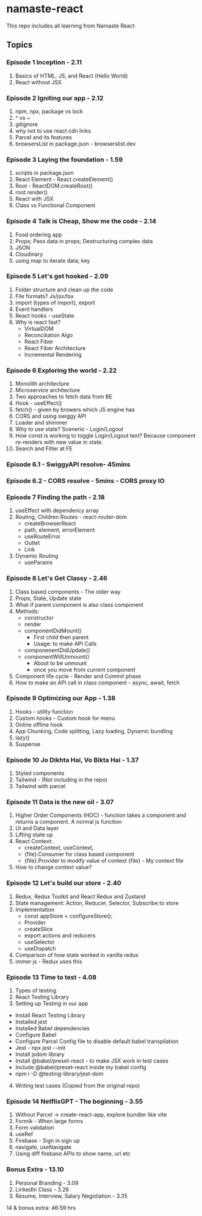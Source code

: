 # namaste-react
This repo includes all learning from Namaste React


## Topics
### Episode 1 Inception - 2.11
1. Basics of HTML, JS, and React (Hello World)
2. React without JSX

### Episode 2 Igniting our app - 2.12
1. npm, npx, package vs lock
2. ^ vs ~
3. gitignore
4. why not to use react cdn links
5. Parcel and its features
6. browsersList in package.json - browserslist.dev 

### Episode 3 Laying the foundation - 1.59
1. scripts in package.json
2. React Element - React.createElement()
3. Root - ReactDOM.createRoot()
4. root.render()
5. React with JSX
6. Class vs Functional Component

### Episode 4 Talk is Cheap, Show me the code - 2.14
1. Food ordering app
2. Props; Pass data in props; Destructuring complex data
3. JSON
4. Cloudinary
5. using map to iterate data; key

### Episode 5 Let's get hooked - 2.09
1. Folder structure and clean up the code
2. File formats? Js/jsx/tsx
3. import (types of import), export
4. Event handlers
5. React hooks - useState
6. Why is react fast? 
    - VirtualDOM
    - Reconciliation Algo
    - React Fiber
    - React Fiber Architecture
    - Incremental Rendering


### Episode 6 Exploring the world - 2.22
1. Monolith architecture
2. Microservice architecture
3. Two approaches to fetch data from BE
4. Hook - useEffect()
5. fetch() - given by browers which JS engine has
6. CORS and using swiggy API
7. Loader and shimmer
8. Why to use state? Scenerio - Login/Logout
9. How const is working to toggle Login/Logout text? Because component re-renders with new value in state.
10. Search and Filter at FE

### Episode 6.1 - SwiggyAPI resolve- 45mins
### Episode 6.2 - CORS resolve - 5mins - CORS proxy IO

### Episode 7 Finding the path - 2.18
1. useEffect with dependency array
2. Routing, Children Routes - react-router-dom 
    - createBrowserReact
    - path, element, errorElement
    - useRouteError
    - Outlet
    - Link
3. Dynamic Routing
    - useParams

### Episode 8 Let's Get Classy - 2.46
1. Class based components - The older way
2. Props, State, Update state
3. What if parent component is also class component
4. Methods:
    - constructor
    - render
    - componentDidMount()
        - First child then parent 
        - Usage: to make API Calls
    - componenentDidUpdate()
    - componentWillUnmount()
        - About to be unmount
        - once you move from current component
5. Component life cycle - Render and Commit phase
6. How to make an API call in class component - async, await, fetch

### Episode 9 Optimizing our App - 1.38
1. Hooks - utility function
2. Custom hooks - Custom hook for menu
3. Online offline hook
4. App Chunking, Code splitting, Lazy loading, Dynamic bundling 
5. lazy()
6. Suspense

### Episode 10 Jo Dikhta Hai, Vo Bikta Hai - 1.37
1. Styled components
2. Tailwind - (Not including in the repo)
3. Tailwind with parcel

### Episode 11 Data is the new oil - 3.07
1. Higher Order Components (HOC) - function takes a component and returns a component. A normal js function
2. UI and Data layer
3. Lifting state up
4. React Context: 
    - createContext, useContext, 
    - {file}.Consumer for class based component
    - {file}.Provider to modify value of context
{file} - My context file
5. How to change context value?

### Episode 12 Let's build our store - 2.40
1. Redux, Redux Toolkit and React Redux and Zustand 
2. State management: Action, Reducer, Selector, Subscribe to store
3. Implementation
    - const appStore = configureStore();
    - Provider
    - createSlice
    - export actions and reducers
    - useSelector
    - useDispatch
4. Comparison of how state worked in vanilla redux
5. immer js - Redux uses this

### Episode 13 Time to test - 4.08
1. Types of testing
2. React Testing Library
3. Setting up Testing in our app
 - Install React Testing Library
 - Installed jest
 - Installed Babel dependencies
 - Configure Babel 
 - Configure Parcel Config file to disable default babel transpilation 
 - Jest  - npx jest --init
 - Install jsdom library
 - Install @babel/preset-react - to make JSX work in test cases
 - Include @babel/preset-react inside my babel config
 - npm i -D @testing-library/jest-dom
4. Writing test cases (Copied from the original repo)

### Episode 14 NetflixGPT - The beginning - 3.55
1. Without Parcel -> create-react-app, explore bundler like vite
2. Formik - When large forms
3. Form validation
4. useRef
5. Firebase - Sign in sign up
6. navigate, useNavigate
7. Using diff firebase APIs to show name, url etc



### Bonus Extra - 13.10
1. Personal Branding - 3.09
2. LinkedIn Class - 3.26
3. Resume, Interview, Salary Negotiation - 3.35

14 & bonus extra: 46:59 hrs